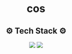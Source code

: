<h1 align="center">cos</h1> 
<h2 align="center">⚙️ Tech Stack ⚙️</h2>

<p align="center">
  <img src="https://img.shields.io/badge/JavaScript-F7E018?style=flat&logo=JavaScript&logoColor=white"/></a>
  <img src="https://img.shields.io/badge/Python-3676AB?style=flat&logo=Python&logoColor=white"/></a>
</p>
